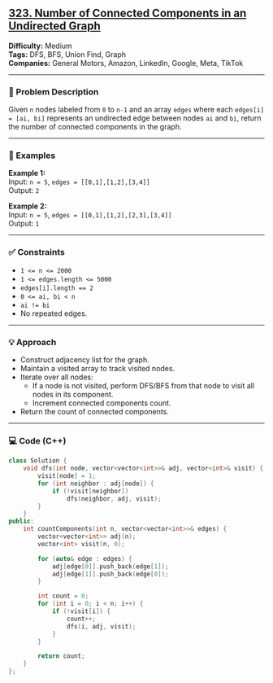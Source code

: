 ## [323. Number of Connected Components in an Undirected Graph](https://leetcode.com/problems/number-of-connected-components-in-an-undirected-graph/)

**Difficulty:** Medium  
**Tags:** DFS, BFS, Union Find, Graph  
**Companies:** General Motors, Amazon, LinkedIn, Google, Meta, TikTok

---

### 📝 Problem Description

Given `n` nodes labeled from `0` to `n-1` and an array `edges` where each `edges[i] = [ai, bi]` represents an undirected edge between nodes `ai` and `bi`, return the number of connected components in the graph.

---

### 📘 Examples

**Example 1:**  
Input: `n = 5`, `edges = [[0,1],[1,2],[3,4]]`  
Output: `2`

**Example 2:**  
Input: `n = 5`, `edges = [[0,1],[1,2],[2,3],[3,4]]`  
Output: `1`

---

### ✅ Constraints

- `1 <= n <= 2000`
- `1 <= edges.length <= 5000`
- `edges[i].length == 2`
- `0 <= ai, bi < n`
- `ai != bi`
- No repeated edges.

---

### 💡 Approach

- Construct adjacency list for the graph.
- Maintain a visited array to track visited nodes.
- Iterate over all nodes:
  - If a node is not visited, perform DFS/BFS from that node to visit all nodes in its component.
  - Increment connected components count.
- Return the count of connected components.

---

### 💻 Code (C++)

```cpp
class Solution {
    void dfs(int node, vector<vector<int>>& adj, vector<int>& visit) {
        visit[node] = 1;
        for (int neighbor : adj[node]) {
            if (!visit[neighbor])
                dfs(neighbor, adj, visit);
        }
    }
public:
    int countComponents(int n, vector<vector<int>>& edges) {
        vector<vector<int>> adj(n);
        vector<int> visit(n, 0);

        for (auto& edge : edges) {
            adj[edge[0]].push_back(edge[1]);
            adj[edge[1]].push_back(edge[0]);
        }

        int count = 0;
        for (int i = 0; i < n; i++) {
            if (!visit[i]) {
                count++;
                dfs(i, adj, visit);
            }
        }

        return count;
    }
};
```
